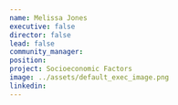 ```yaml
---
name: Melissa Jones
executive: false
director: false
lead: false
community_manager:   
position:  
project: Socioeconomic Factors
image: ../assets/default_exec_image.png
linkedin: 
---
```

